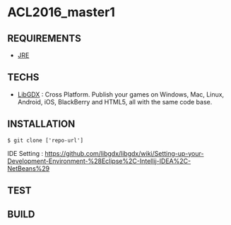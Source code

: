# ACL2016_master1

## REQUIREMENTS

- [JRE]

## TECHS

- [LibGDX] : Cross Platform. Publish your games on Windows, Mac, Linux, Android, iOS, BlackBerry and HTML5, all with the same code base.


## INSTALLATION

```
$ git clone ['repo-url']
```

IDE Setting : https://github.com/libgdx/libgdx/wiki/Setting-up-your-Development-Environment-%28Eclipse%2C-Intellij-IDEA%2C-NetBeans%29

## TEST



## BUILD





[LibGDX]: <https://libgdx.badlogicgames.com>
[JRE]: <http://www.oracle.com/technetwork/java/javase/downloads/jre8-downloads-2133155.html>
